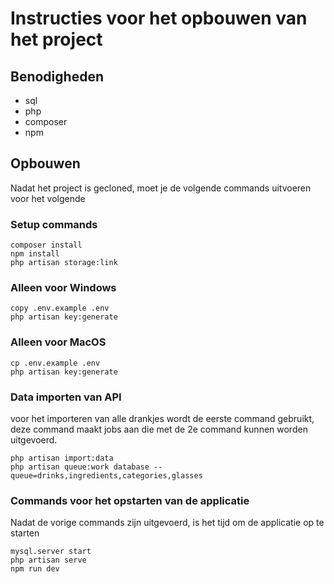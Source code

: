 # Instructies voor het opbouwen van het project

## Benodigheden
- sql
- php
- composer 
- npm

## Opbouwen
Nadat het project is gecloned, moet je de volgende commands uitvoeren voor het volgende

### Setup commands
```
composer install
npm install
php artisan storage:link
```
### Alleen voor Windows
```
copy .env.example .env
php artisan key:generate
```

### Alleen voor MacOS
```
cp .env.example .env
php artisan key:generate
```


### Data importen van API
voor het importeren van alle drankjes wordt de eerste command gebruikt, deze command maakt jobs aan die met de 2e command kunnen worden uitgevoerd.
```
php artisan import:data
php artisan queue:work database --queue=drinks,ingredients,categories,glasses
```

### Commands voor het opstarten van de applicatie
Nadat de vorige commands zijn uitgevoerd, is het tijd om de applicatie op te starten
```
mysql.server start     
php artisan serve       
npm run dev             
```


